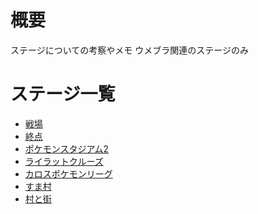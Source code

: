 # 概要
ステージについての考察やメモ
ウメブラ関連のステージのみ

# ステージ一覧
- [戦場](./Battlefield/notes.md)
- [終点](./FinalDestination/notes.md)
- [ポケモンスタジアム2](./PokemonStadium2/notes.md)
- [ライラットクルーズ](./LylatCruise/notes.md)
- [カロスポケモンリーグ](./KalosPokemonLeague/notes.md)
- [すま村](./Smashville/notes.md)
- [村と街](./TownAndCity/notes.md)
